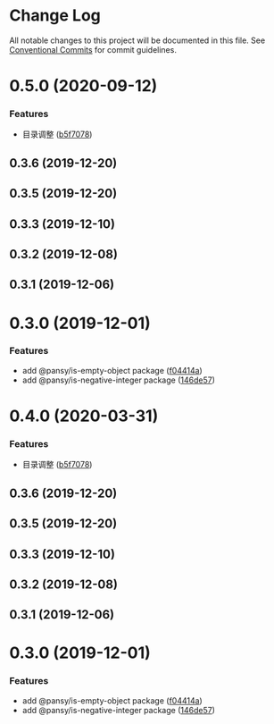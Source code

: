 # Change Log

All notable changes to this project will be documented in this file.
See [Conventional Commits](https://conventionalcommits.org) for commit guidelines.

# 0.5.0 (2020-09-12)

### Features

- 目录调整 ([b5f7078](https://github.com/pansyjs/utils/commit/b5f707863a4865b6bbd7c8333100088fbcae902e))

## 0.3.6 (2019-12-20)

## 0.3.5 (2019-12-20)

## 0.3.3 (2019-12-10)

## 0.3.2 (2019-12-08)

## 0.3.1 (2019-12-06)

# 0.3.0 (2019-12-01)

### Features

- add @pansy/is-empty-object package ([f04414a](https://github.com/pansyjs/utils/commit/f04414acb4053004fc7a8f75f66bcb75a2854cee))
- add @pansy/is-negative-integer package ([146de57](https://github.com/pansyjs/utils/commit/146de57ce8e21dc62d70723660a1230af934b8cb))

# 0.4.0 (2020-03-31)

### Features

- 目录调整 ([b5f7078](https://github.com/pansyjs/utils/commit/b5f707863a4865b6bbd7c8333100088fbcae902e))

## 0.3.6 (2019-12-20)

## 0.3.5 (2019-12-20)

## 0.3.3 (2019-12-10)

## 0.3.2 (2019-12-08)

## 0.3.1 (2019-12-06)

# 0.3.0 (2019-12-01)

### Features

- add @pansy/is-empty-object package ([f04414a](https://github.com/pansyjs/utils/commit/f04414acb4053004fc7a8f75f66bcb75a2854cee))
- add @pansy/is-negative-integer package ([146de57](https://github.com/pansyjs/utils/commit/146de57ce8e21dc62d70723660a1230af934b8cb))
